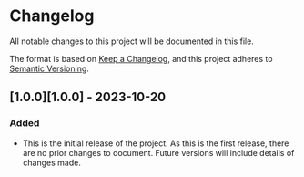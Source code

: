# Changelog

All notable changes to this project will be documented in this file.

The format is based on [Keep a Changelog](https://keepachangelog.com/en/1.0.0/), and this project adheres to [Semantic Versioning](https://semver.org/spec/v2.0.0.html).

## [1.0.0][1.0.0] - 2023-10-20

### Added

- This is the initial release of the project. As this is the first release, there are no prior changes to document. Future versions will include details of changes made.
